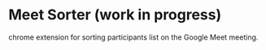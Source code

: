 # Meet Sorter (work in progress)
chrome extension for sorting participants list on the Google Meet meeting.
